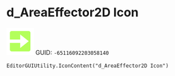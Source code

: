 # d_AreaEffector2D Icon
![](/img/d_AreaEffector2D%20Icon.png)
GUID: `-65116092203058140`
```
EditorGUIUtility.IconContent("d_AreaEffector2D Icon")
```
